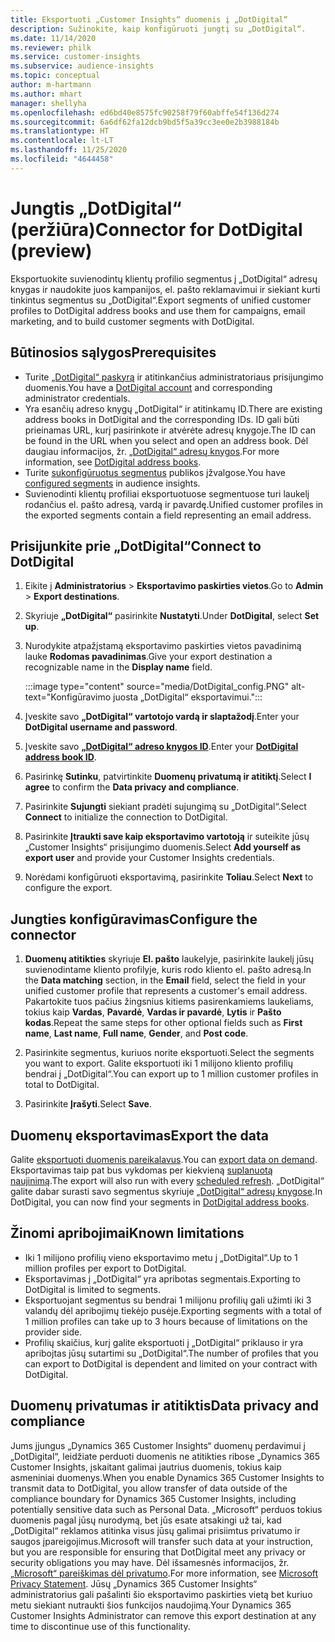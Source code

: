 ```yaml
---
title: Eksportuoti „Customer Insights“ duomenis į „DotDigital“
description: Sužinokite, kaip konfigūruoti jungtį su „DotDigital“.
ms.date: 11/14/2020
ms.reviewer: philk
ms.service: customer-insights
ms.subservice: audience-insights
ms.topic: conceptual
author: m-hartmann
ms.author: mhart
manager: shellyha
ms.openlocfilehash: ed6bd40e8575fc90258f79f60abffe54f136d274
ms.sourcegitcommit: 6a6df62fa12dcb9bd5f5a39cc3ee0e2b3988184b
ms.translationtype: HT
ms.contentlocale: lt-LT
ms.lasthandoff: 11/25/2020
ms.locfileid: "4644458"
---
```

# <a name="connector-for-dotdigital-preview"></a><span data-ttu-id="d27ea-103">Jungtis „DotDigital“ (peržiūra)</span><span class="sxs-lookup"><span data-stu-id="d27ea-103">Connector for DotDigital (preview)</span></span>

<span data-ttu-id="d27ea-104">Eksportuokite suvienodintų klientų profilio segmentus į „DotDigital“ adresų knygas ir naudokite juos kampanijos, el. pašto reklamavimui ir siekiant kurti tinkintus segmentus su „DotDigital“.</span><span class="sxs-lookup"><span data-stu-id="d27ea-104">Export segments of unified customer profiles to DotDigital address books and use them for campaigns, email marketing, and to build customer segments with DotDigital.</span></span> 

## <a name="prerequisites"></a><span data-ttu-id="d27ea-105">Būtinosios sąlygos</span><span class="sxs-lookup"><span data-stu-id="d27ea-105">Prerequisites</span></span>

-   <span data-ttu-id="d27ea-106">Turite [„DotDigital“ paskyrą](https://dotdigital.com/) ir atitinkančius administratoriaus prisijungimo duomenis.</span><span class="sxs-lookup"><span data-stu-id="d27ea-106">You have a [DotDigital account](https://dotdigital.com/) and corresponding administrator credentials.</span></span>
-   <span data-ttu-id="d27ea-107">Yra esančių adreso knygų „DotDigital“ ir atitinkamų ID.</span><span class="sxs-lookup"><span data-stu-id="d27ea-107">There are existing address books in DotDigital and the corresponding IDs.</span></span> <span data-ttu-id="d27ea-108">ID gali būti prieinamas URL, kurį pasirinkote ir atvėrėte adresų knygoje.</span><span class="sxs-lookup"><span data-stu-id="d27ea-108">The ID can be found in the URL when you select and open an address book.</span></span> <span data-ttu-id="d27ea-109">Dėl daugiau informacijos, žr. [„DotDigital“ adresų knygos](https://support.dotdigital.com/hc/articles/212211968-Creating-an-address-book).</span><span class="sxs-lookup"><span data-stu-id="d27ea-109">For more information, see [DotDigital address books](https://support.dotdigital.com/hc/articles/212211968-Creating-an-address-book).</span></span>
-   <span data-ttu-id="d27ea-110">Turite [sukonfigūruotus segmentus](segments.md) publikos įžvalgose.</span><span class="sxs-lookup"><span data-stu-id="d27ea-110">You have [configured segments](segments.md) in audience insights.</span></span>
-   <span data-ttu-id="d27ea-111">Suvienodinti klientų profiliai eksportuotuose segmentuose turi laukelį rodančius el. pašto adresą, vardą ir pavardę.</span><span class="sxs-lookup"><span data-stu-id="d27ea-111">Unified customer profiles in the exported segments contain a field representing an email address.</span></span>

## <a name="connect-to-dotdigital"></a><span data-ttu-id="d27ea-112">Prisijunkite prie „DotDigital“</span><span class="sxs-lookup"><span data-stu-id="d27ea-112">Connect to DotDigital</span></span>

1. <span data-ttu-id="d27ea-113">Eikite į **Administratorius** > **Eksportavimo paskirties vietos**.</span><span class="sxs-lookup"><span data-stu-id="d27ea-113">Go to **Admin** > **Export destinations**.</span></span>

1. <span data-ttu-id="d27ea-114">Skyriuje **„DotDigital“** pasirinkite **Nustatyti**.</span><span class="sxs-lookup"><span data-stu-id="d27ea-114">Under **DotDigital**, select **Set up**.</span></span>

1. <span data-ttu-id="d27ea-115">Nurodykite atpažįstamą eksportavimo paskirties vietos pavadinimą lauke **Rodomas pavadinimas**.</span><span class="sxs-lookup"><span data-stu-id="d27ea-115">Give your export destination a recognizable name in the **Display name** field.</span></span>

   :::image type="content" source="media/DotDigital_config.PNG" alt-text="Konfigūravimo juosta „DotDigital“ eksportavimui.":::

1. <span data-ttu-id="d27ea-117">Įveskite savo **„DotDigital“ vartotojo vardą ir slaptažodį**.</span><span class="sxs-lookup"><span data-stu-id="d27ea-117">Enter your **DotDigital username and password**.</span></span>

1. <span data-ttu-id="d27ea-118">Įveskite savo **[„DotDigital“ adreso knygos ID](https://support.dotdigital.com/hc/articles/212211968-Creating-an-address-book)**.</span><span class="sxs-lookup"><span data-stu-id="d27ea-118">Enter your **[DotDigital address book ID](https://support.dotdigital.com/hc/articles/212211968-Creating-an-address-book)**.</span></span>

1. <span data-ttu-id="d27ea-119">Pasirinkę **Sutinku**, patvirtinkite **Duomenų privatumą ir atitiktį**.</span><span class="sxs-lookup"><span data-stu-id="d27ea-119">Select **I agree** to confirm the **Data privacy and compliance**.</span></span>

1. <span data-ttu-id="d27ea-120">Pasirinkite **Sujungti** siekiant pradėti sujungimą su „DotDigital“.</span><span class="sxs-lookup"><span data-stu-id="d27ea-120">Select **Connect** to initialize the connection to DotDigital.</span></span>

1. <span data-ttu-id="d27ea-121">Pasirinkite **Įtraukti save kaip eksportavimo vartotoją** ir suteikite jūsų „Customer Insights“ prisijungimo duomenis.</span><span class="sxs-lookup"><span data-stu-id="d27ea-121">Select **Add yourself as export user** and provide your Customer Insights credentials.</span></span>

1. <span data-ttu-id="d27ea-122">Norėdami konfigūruoti eksportavimą, pasirinkite **Toliau**.</span><span class="sxs-lookup"><span data-stu-id="d27ea-122">Select **Next** to configure the export.</span></span>

## <a name="configure-the-connector"></a><span data-ttu-id="d27ea-123">Jungties konfigūravimas</span><span class="sxs-lookup"><span data-stu-id="d27ea-123">Configure the connector</span></span>

1. <span data-ttu-id="d27ea-124">**Duomenų atitikties** skyriuje **El. pašto** laukelyje, pasirinkite laukelį jūsų suvienodintame kliento profilyje, kuris rodo kliento el. pašto adresą.</span><span class="sxs-lookup"><span data-stu-id="d27ea-124">In the **Data matching** section, in the **Email** field, select the field in your unified customer profile that represents a customer's email address.</span></span> <span data-ttu-id="d27ea-125">Pakartokite tuos pačius žingsnius kitiems pasirenkamiems laukeliams, tokius kaip **Vardas**, **Pavardė**, **Vardas ir pavardė**, **Lytis** ir **Pašto kodas**.</span><span class="sxs-lookup"><span data-stu-id="d27ea-125">Repeat the same steps for other optional fields such as **First name**, **Last name**, **Full name**, **Gender**, and **Post code**.</span></span>

1. <span data-ttu-id="d27ea-126">Pasirinkite segmentus, kuriuos norite eksportuoti.</span><span class="sxs-lookup"><span data-stu-id="d27ea-126">Select the segments you want to export.</span></span> <span data-ttu-id="d27ea-127">Galite eksportuoti iki 1 milijono kliento profilių bendrai į „DotDigital“.</span><span class="sxs-lookup"><span data-stu-id="d27ea-127">You can export up to 1 million customer profiles in total to DotDigital.</span></span>

1. <span data-ttu-id="d27ea-128">Pasirinkite **Įrašyti**.</span><span class="sxs-lookup"><span data-stu-id="d27ea-128">Select **Save**.</span></span>

## <a name="export-the-data"></a><span data-ttu-id="d27ea-129">Duomenų eksportavimas</span><span class="sxs-lookup"><span data-stu-id="d27ea-129">Export the data</span></span>

<span data-ttu-id="d27ea-130">Galite [eksportuoti duomenis pareikalavus](export-destinations.md).</span><span class="sxs-lookup"><span data-stu-id="d27ea-130">You can [export data on demand](export-destinations.md).</span></span> <span data-ttu-id="d27ea-131">Eksportavimas taip pat bus vykdomas per kiekvieną [suplanuotą naujinimą](system.md#schedule-tab).</span><span class="sxs-lookup"><span data-stu-id="d27ea-131">The export will also run with every [scheduled refresh](system.md#schedule-tab).</span></span> <span data-ttu-id="d27ea-132">„DotDigital“ galite dabar surasti savo segmentus skyriuje [„DotDigital“ adresų knygose](https://support.dotdigital.com/hc/articles/212211968-Creating-an-address-book).</span><span class="sxs-lookup"><span data-stu-id="d27ea-132">In DotDigital, you can now find your segments in [DotDigital address books](https://support.dotdigital.com/hc/articles/212211968-Creating-an-address-book).</span></span>

## <a name="known-limitations"></a><span data-ttu-id="d27ea-133">Žinomi apribojimai</span><span class="sxs-lookup"><span data-stu-id="d27ea-133">Known limitations</span></span>

- <span data-ttu-id="d27ea-134">Iki 1 milijono profilių vieno eksportavimo metu į „DotDigital“.</span><span class="sxs-lookup"><span data-stu-id="d27ea-134">Up to 1 million profiles per export to DotDigital.</span></span>
- <span data-ttu-id="d27ea-135">Eksportavimas į „DotDigital“ yra apribotas segmentais.</span><span class="sxs-lookup"><span data-stu-id="d27ea-135">Exporting to DotDigital is limited to segments.</span></span>
- <span data-ttu-id="d27ea-136">Eksportuojant segmentus su bendrai 1 milijonu profilių gali užimti iki 3 valandų dėl apribojimų tiekėjo pusėje.</span><span class="sxs-lookup"><span data-stu-id="d27ea-136">Exporting segments with a total of 1 million profiles can take up to 3 hours because of limitations on the provider side.</span></span> 
- <span data-ttu-id="d27ea-137">Profilių skaičius, kurį galite eksportuoti į „DotDigital“ priklauso ir yra apribojtas jūsų sutartimi su „DotDigital“.</span><span class="sxs-lookup"><span data-stu-id="d27ea-137">The number of profiles that you can export to DotDigital is dependent and limited on your contract with DotDigital.</span></span>

## <a name="data-privacy-and-compliance"></a><span data-ttu-id="d27ea-138">Duomenų privatumas ir atitiktis</span><span class="sxs-lookup"><span data-stu-id="d27ea-138">Data privacy and compliance</span></span>

<span data-ttu-id="d27ea-139">Jums įjungus „Dynamics 365 Customer Insights“ duomenų perdavimui į „DotDigital“, leidžiate perduoti duomenis ne atitikties ribose „Dynamics 365 Customer Insights, įskaitant galimai jautrius duomenis, tokius kaip asmeniniai duomenys.</span><span class="sxs-lookup"><span data-stu-id="d27ea-139">When you enable Dynamics 365 Customer Insights to transmit data to DotDigital, you allow transfer of data outside of the compliance boundary for Dynamics 365 Customer Insights, including potentially sensitive data such as Personal Data.</span></span> <span data-ttu-id="d27ea-140">„Microsoft“ perduos tokius duomenis pagal jūsų nurodymą, bet jūs esate atsakingi už tai, kad „DotDigital“ reklamos atitinka visus jūsų galimai prisiimtus privatumo ir saugos įpareigojimus.</span><span class="sxs-lookup"><span data-stu-id="d27ea-140">Microsoft will transfer such data at your instruction, but you are responsible for ensuring that DotDigital meet any privacy or security obligations you may have.</span></span> <span data-ttu-id="d27ea-141">Dėl išsamesnės informacijos, žr. [„Microsoft“ pareiškimas dėl privatumo](https://go.microsoft.com/fwlink/?linkid=396732).</span><span class="sxs-lookup"><span data-stu-id="d27ea-141">For more information, see [Microsoft Privacy Statement](https://go.microsoft.com/fwlink/?linkid=396732).</span></span>
<span data-ttu-id="d27ea-142">Jūsų „Dynamics 365 Customer Insights“ administratorius gali pašalinti šio eksportavimo paskirties vietą bet kuriuo metu siekiant nutraukti šios funkcijos naudojimą.</span><span class="sxs-lookup"><span data-stu-id="d27ea-142">Your Dynamics 365 Customer Insights Administrator can remove this export destination at any time to discontinue use of this functionality.</span></span>
